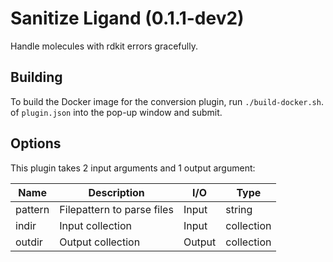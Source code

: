 # Sanitize Ligand (0.1.1-dev2)

Handle molecules with rdkit errors gracefully.

## Building

To build the Docker image for the conversion plugin, run `./build-docker.sh`.
 of `plugin.json` into the pop-up window and submit.

## Options

This plugin takes 2 input arguments and 1 output argument:

| Name                   | Description                      | I/O    | Type   |
|------------------------|----------------------------------|--------|--------|
| pattern                | Filepattern to parse files       | Input  | string
| indir                  | Input collection                 | Input  | collection
| outdir                 | Output collection                | Output | collection
